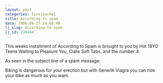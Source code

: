```yaml
---
layout: post
categories: livejournal
title: According to spam
date: 2006-04-27 14:09:40
lj_slug: According-to-spam
lj_id: 230494
---
```

This weeks installment of According to Spam is brought to you by Hot 18YO Teens Waiting to Pleasure You, Cialis Soft Tabs, and the number 4.  



As seen in the subject line of a spam message:



Biking is dangerous for your erection but with Generik Viagra you can ride your bike as much as you want.
